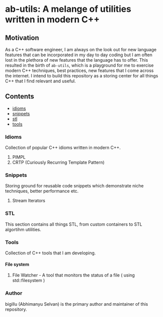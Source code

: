 # ab-utils: A melange of utilities written in modern C++

## Motivation
As a C++ software engineer, I am always on the look out for new language features that can be incorporated in my day to day coding but I am often lost in the plethora of new features that the language has to offer. This resulted in the birth of `ab-utils`, which is a playground for me to exercise modern C++ techniques, best practices, new features that I come across the internet. I intend to build this repository as a storing center for all things C++ that I find relevant and useful.


## Contents
- [idioms](###Idioms)
- [snippets](###Snippets)
- [stl](###STL)
- [tools](#Tools)


### Idioms

Collection of popular C++ idioms written in modern C++.

1. PIMPL
2. CRTP (Curiously Recurring Template Pattern)

### Snippets

Storing ground for reusable code snippets which demonstrate niche techniques, better performance etc.

1. Stream Iterators

### STL
This section contains all things STL, from custom containers to STL algortihm utilities.


### Tools
Collection of C++ tools that I am developing.

#### File system
1. File Watcher - A tool that monitors the status of a file ( using std::filesystem )


### Author
bigillu (Abhimanyu Selvan) is the primary author and maintainer of this repository.